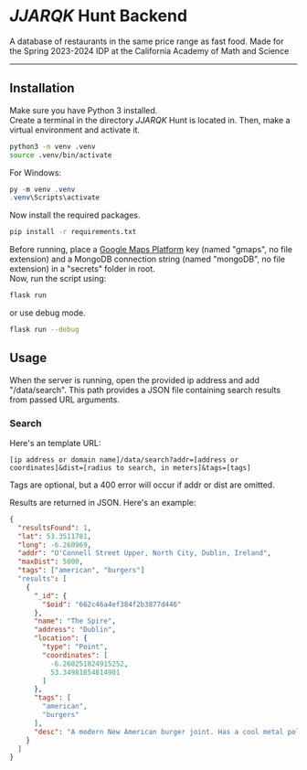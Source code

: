# *JJARQK* Hunt Backend
A database of restaurants in the same price range as fast food.
Made for the Spring 2023-2024 IDP at the California Academy of Math and Science
<hr>

## Installation
Make sure you have Python 3 installed. <br>
Create a terminal in the directory *JJARQK* Hunt is located in. Then, make a virtual environment and activate it.
```bash
python3 -m venv .venv
source .venv/bin/activate
```
For Windows:
```powershell
py -m venv .venv
.venv\Scripts\activate
```
Now install the required packages.
```bash
pip install -r requirements.txt
```
Before running, place a <a href="https://mapsplatform.google.com/">Google Maps Platform</a> key (named "gmaps", no file extension) and a MongoDB connection string (named "mongoDB", no file extension) in a "secrets" folder in root. <br>
Now, run the script using:
```bash
flask run
```
or use debug mode.
```bash
flask run --debug
```

## Usage

When the server is running, open the provided ip address and add "/data/search". This path provides a JSON file containing search results from passed URL arguments.

### Search

Here's an template URL:

```
[ip address or domain name]/data/search?addr=[address or coordinates]&dist=[radius to search, in meters]&tags=[tags]
```
Tags are optional, but a 400 error will occur if addr or dist are omitted. <br>

Results are returned in JSON. Here's an example:
```json
{
  "resultsFound": 1,
  "lat": 53.3511781,
  "long": -6.260969,
  "addr": "O'Connell Street Upper, North City, Dublin, Ireland",
  "maxDist": 5000,
  "tags": ["american", "burgers"]
  "results": [
    {
      "_id": {
        "$oid": "662c46a4ef384f2b3877d446"
      },
      "name": "The Spire",
      "address": "Dublin",
      "location": {
        "type": "Point",
        "coordinates": [
          -6.260251824915252,
          53.34981854814901
        ]
      },
      "tags": [
        "american",
        "burgers"
      ],
      "desc": "A modern New American burger joint. Has a cool metal pole"
    }
  ]
}
```


